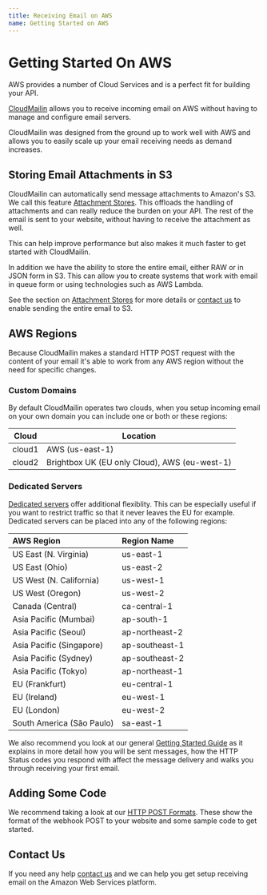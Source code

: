 ```yaml
---
title: Receiving Email on AWS
name: Getting Started on AWS
---
```


# Getting Started On AWS

AWS provides a number of Cloud Services and is a perfect fit for building your API.

[CloudMailin](http://www.cloudmailin.com) allows you to receive incoming email on AWS without having
to manage and configure email servers.

CloudMailin was designed from the ground up to work well with AWS and allows you to easily scale up
your email receiving needs as demand increases.

## Storing Email Attachments in S3

CloudMailin can automatically send message attachments to Amazon's S3. We call this feature
[Attachment Stores](/receiving_email/attachments/).
This offloads the handling of attachments and can really reduce the burden on your API.
The rest of the email is sent to your website, without having to receive the attachment as well.

This can help improve performance but also makes it much faster to get started with CloudMailin.

In addition we have the ability to store the entire email, either RAW or in JSON form in S3.
This can allow you to create systems that work with email in queue form or using technologies such
as AWS Lambda.

See the section on [Attachment Stores](/receiving_email/attachments/) for more details or
[contact us](http://www.cloudmailin.com/contact_us) to enable sending the entire email to S3.

## AWS Regions

Because CloudMailin makes a standard HTTP POST request with the content of your email it's able to
work from any AWS region without the need for specific changes.

### Custom Domains

By default CloudMailin operates two clouds, when you setup incoming email on your own domain you can
include one or both or these regions:

| Cloud  | Location                                      |
|--------|-----------------------------------------------|
| cloud1 | AWS (us-east-1)                               |
| cloud2 | Brightbox UK (EU only Cloud), AWS (eu-west-1) |

### Dedicated Servers

[Dedicated servers](http://www.cloudmailin.com/plans) offer additional flexiblity.
This can be especially useful if you want to restrict traffic so that it never leaves the EU for
example. Dedicated servers can be placed into any of the following regions:

| AWS Region                | Region Name    |
|:--------------------------|:---------------|
| US East (N. Virginia)     | us-east-1      |
| US East (Ohio)            | us-east-2      |
| US West (N. California)   | us-west-1      |
| US West (Oregon)          | us-west-2      |
| Canada (Central)          | ca-central-1   |
| Asia Pacific (Mumbai)     | ap-south-1     |
| Asia Pacific (Seoul)      | ap-northeast-2 |
| Asia Pacific (Singapore)  | ap-southeast-1 |
| Asia Pacific (Sydney)     | ap-southeast-2 |
| Asia Pacific (Tokyo)      | ap-northeast-1 |
| EU (Frankfurt)            | eu-central-1   |
| EU (Ireland)              | eu-west-1      |
| EU (London)               | eu-west-2      |
| South America (São Paulo) | sa-east-1      |

We also recommend you look at our general [Getting Started Guide](/getting_started/) as it explains
in more detail how you will be sent messages, how the HTTP Status codes you respond with affect the
message delivery and walks you through receiving your first email.

## Adding Some Code

We recommend taking a look at our [HTTP POST Formats](/http_post_formats/). These show the format
of the webhook POST to your website and some sample code to get started.

## Contact Us
If you need any help [contact us](http://www.cloudmailin.com/contact_us) and we can help you
get setup receiving email on the Amazon Web Services platform.
